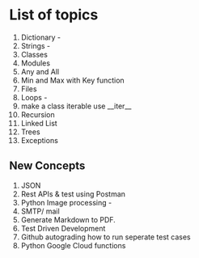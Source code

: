 # List of topics

1. Dictionary  - 
2. Strings  - 
3. Classes  
4. Modules  
5. Any and All  
6. Min and Max with Key function  
7. Files  
8. Loops  -  
9. make a class iterable use \_\_iter\_\_  
10. Recursion  
11. Linked List  
12. Trees  
13. Exceptions

## New Concepts
1. JSON  
2. Rest APIs & test using Postman  
3. Python Image processing  - 
4. SMTP/ mail  
5. Generate Markdown to PDF.  
6. Test Driven Development  
7. Github autograding how to run seperate test cases  
8. Python Google Cloud functions
